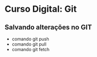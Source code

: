 # Curso Digital: Git

## Salvando alterações no GIT
* comando git push
* comando git pull
* comando git fetch
